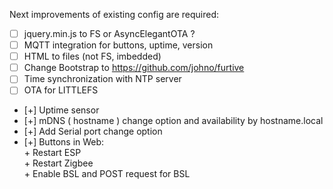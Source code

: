 Next improvements of existing config are required:

- [ ] jquery.min.js to FS or AsyncElegantOTA ?
- [ ] MQTT integration for buttons, uptime, version
- [ ] HTML to files (not FS, imbedded)
- [ ] Change Bootstrap to https://github.com/johno/furtive
- [ ] Time synchronization with NTP server
- [ ] OTA for LITTLEFS

+ [+] Uptime sensor
+ [+] mDNS ( hostname ) change option and availability by hostname.local
+ [+] Add Serial port change option
+ [+] Buttons in Web: <br>
	  + Restart ESP<br>
	  + Restart Zigbee<br>
	  + Enable BSL and POST request for BSL
